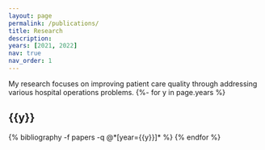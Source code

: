 ```yaml
---
layout: page
permalink: /publications/
title: Research
description:
years: [2021, 2022]
nav: true
nav_order: 1
---
```

<!-- _pages/publications.md -->
<div class="publications">
 My research focuses on improving patient care quality through addressing various hospital operations problems.
{%- for y in page.years %}
  <h2 class="year">{{y}}</h2>
  {% bibliography -f papers -q @*[year={{y}}]* %}
{% endfor %}

</div>
